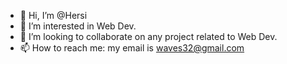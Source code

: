 - 👋 Hi, I’m @Hersi
- 👀 I’m interested in Web Dev.
- 💞️ I’m looking to collaborate on any project related to Web Dev.
- 📫 How to reach me: my email is waves32@gmail.com

<!---
labagarre/labagarre is a ✨ special ✨ repository because its `README.md` (this file) appears on your GitHub profile.
You can click the Preview link to take a look at your changes.
--->
